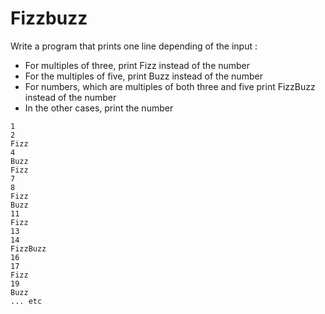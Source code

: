 # Fizzbuzz

Write a program that prints one line depending of the input : 
- For multiples of three, print Fizz instead of the number
- For the multiples of five, print Buzz instead of the number
- For numbers, which are multiples of both three and five print FizzBuzz instead of the number
- In the other cases, print the number

```
1
2
Fizz
4
Buzz
Fizz
7
8
Fizz
Buzz
11
Fizz
13
14
FizzBuzz
16
17
Fizz
19
Buzz
... etc

